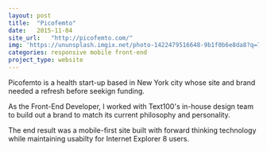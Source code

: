 ```yaml
---
layout: post
title:  "Picofemto"
date:   2015-11-04
site_url:   "http://picofemto.com/"
img: 'https://ununsplash.imgix.net/photo-1422479516648-9b1f0b6e8da8?q=75&fm=jpg&s=c5f2b3df2a4c71532b3b354b8766503c'
categories: responsive mobile front-end
project_type: website
---
```

Picofemto is a health start-up based in New York city whose site and brand needed a refresh before seekign funding. 

As the Front-End Developer, I worked with Text100's in-house design team to build out a brand to match its current philosophy and personality. 

The end result was a mobile-first site built with forward thinking technology while maintaining usabilty for Internet Explorer 8 users.  


